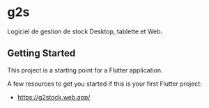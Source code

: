 # g2s

Logiciel de gestion de stock Desktop, tablette et Web.

## Getting Started

This project is a starting point for a Flutter application.

A few resources to get you started if this is your first Flutter project:

- https://g2stock.web.app/
